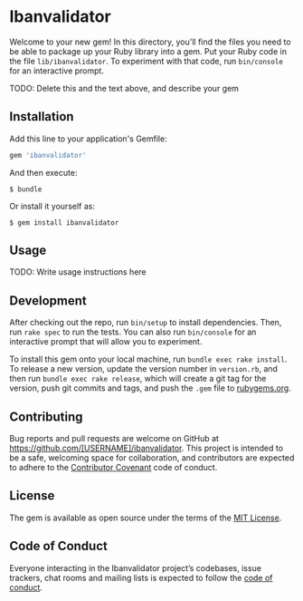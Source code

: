 # Ibanvalidator

Welcome to your new gem! In this directory, you'll find the files you need to be able to package up your Ruby library into a gem. Put your Ruby code in the file `lib/ibanvalidator`. To experiment with that code, run `bin/console` for an interactive prompt.

TODO: Delete this and the text above, and describe your gem

## Installation

Add this line to your application's Gemfile:

```ruby
gem 'ibanvalidator'
```

And then execute:

    $ bundle

Or install it yourself as:

    $ gem install ibanvalidator

## Usage

TODO: Write usage instructions here

## Development

After checking out the repo, run `bin/setup` to install dependencies. Then, run `rake spec` to run the tests. You can also run `bin/console` for an interactive prompt that will allow you to experiment.

To install this gem onto your local machine, run `bundle exec rake install`. To release a new version, update the version number in `version.rb`, and then run `bundle exec rake release`, which will create a git tag for the version, push git commits and tags, and push the `.gem` file to [rubygems.org](https://rubygems.org).

## Contributing

Bug reports and pull requests are welcome on GitHub at https://github.com/[USERNAME]/ibanvalidator. This project is intended to be a safe, welcoming space for collaboration, and contributors are expected to adhere to the [Contributor Covenant](http://contributor-covenant.org) code of conduct.

## License

The gem is available as open source under the terms of the [MIT License](http://opensource.org/licenses/MIT).

## Code of Conduct

Everyone interacting in the Ibanvalidator project’s codebases, issue trackers, chat rooms and mailing lists is expected to follow the [code of conduct](https://github.com/[USERNAME]/ibanvalidator/blob/master/CODE_OF_CONDUCT.md).
